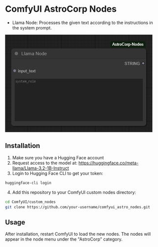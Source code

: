 # ComfyUI AstroCorp Nodes

- Llama Node: Processes the given text according to the instructions in the system prompt.

![Llama Node](./examples/llama_node.png)

## Installation

1. Make sure you have a Hugging Face account
2. Request access to the model at: https://huggingface.co/meta-llama/Llama-3.2-1B-Instruct
3. Login to Hugging Face CLI to get your token:
```bash
huggingface-cli login
```
4. Add this repository to your ComfyUI custom nodes directory:
```bash
cd ComfyUI/custom_nodes
git clone https://github.com/your-username/comfyui_astro_nodes.git
```

## Usage

After installation, restart ComfyUI to load the new nodes. The nodes will appear in the node menu under the "AstroCorp" category.
